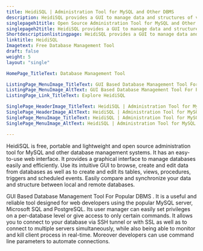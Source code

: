 ```yaml
---
title: HeidiSQL | Administration Tool for MySQL and Other DBMS
description: HeidiSQL provides a GUI to manage data and structures of various database management systems including MySQL, MariaDB, Microsoft SQL, PostgreSQL and SQLite.
singlepageh1title: Open Source Administration Tool for MySQL and Other DBMS
singlepageh2title: HeidiSQL provides a GUI to manage data and structures of various database management systems including MySQL, MariaDB, Microsoft SQL, PostgreSQL and SQLite.
Shortdescriptionlistingpage: HeidiSQL provides a GUI to manage data and structures of various database management systems including MySQL, MariaDB, Microsoft SQL, PostgreSQL and SQLite.
linktitle: HeidiSQL
Imagetext: Free Database Management Tool
draft: false
weight: 5
layout: "single"

HomePage_TitleText: Database Management Tool

ListingPage_MenuImage_TitleText: GUI Based Database Management Tool For Popular DBMS
ListingPage_MenuImage_AltText: GUI Based Database Management Tool For Popular DBMS
ListingPage_Link_TitleText: Explore HeidiSQL

SinglePage_HeaderImage_TitleText: HeidiSQL | Administration Tool for MySQL and Other DBMS
SinglePage_HeaderImage_AltText: HeidiSQL | Administration Tool for MySQL and Other DBMS
SinglePage_MenuImage_TitleText: HeidiSQL | Administration Tool for MySQL and Other DBMS
SinglePage_MenuImage_AltText: HeidiSQL | Administration Tool for MySQL and Other DBMS

---
```


HeidiSQL is free, portable and lightweight and open source administration tool for MySQL and other database management systems. It has an easy-to-use web interface. It provides a graphical interface to manage databases easily and efficiently. Use its intuitive GUI to browse, create and edit data from databases as well as to create and edit its tables, views, procedures, triggers and scheduled events. Easily compare and synchronize your data and structure between local and remote databases.

GUI Based Database Management Tool For Popular DBMS . It is a useful and reliable tool designed for web developers using the popular MySQL server, Microsoft SQL and PostgreSQL. Its user manager can easily set privileges on a per-database level or give access to only certain commands. It allows you to connect to your database via SSH tunnel or with SSL as well as to connect to multiple servers simultaneously, while also being able to monitor and kill client process in real-time. Moreover developers can use command line parameters to automate connections.
